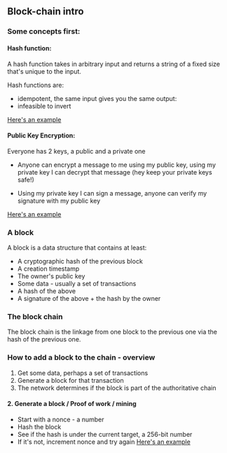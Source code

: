 ## Block-chain intro

### Some concepts first:

#### Hash function:

A hash function takes in arbitrary input and returns a string of a fixed size that's unique to the input.

Hash functions are:

- idempotent, the same input gives you the same output:
- infeasible to invert

[Here's an example](./examples/0-hash-function.js)

#### Public Key Encryption:

Everyone has 2 keys, a public and a private one

- Anyone can encrypt a message to me using my public key, using my private key I can decrypt that message
  (hey keep your private keys safe!)

- Using my private key I can sign a message, anyone can verify my signature with my public key

[Here's an example](./examples/1-public-key-encryption.js)

### A block

A block is a data structure that contains at least:

- A cryptographic hash of the previous block
- A creation timestamp
- The owner's public key
- Some data - usually a set of transactions
- A hash of the above
- A signature of the above + the hash by the owner

### The block chain

The block chain is the linkage from one block to the previous one via the hash of the previous one.

### How to add a block to the chain - overview

1.  Get some data, perhaps a set of transactions
2.  Generate a block for that transaction
3.  The network determines if the block is part of the authoritative chain

#### 2. Generate a block / Proof of work / mining

- Start with a nonce - a number
- Hash the block
- See if the hash is under the current target, a 256-bit number
- If it's not, increment nonce and try again
  [Here's an example](./examples/2-proof-of-work.js)
